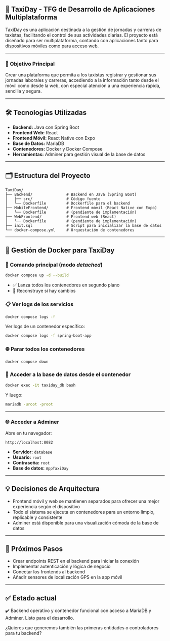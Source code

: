 ## 🚖 TaxiDay - TFG de Desarrollo de Aplicaciones Multiplataforma

TaxiDay es una aplicación destinada a la gestión de jornadas y carreras de taxistas, facilitando el control de sus actividades diarias. El proyecto está diseñado para ser multiplataforma, contando con aplicaciones tanto para dispositivos móviles como para acceso web.

---

### 🌟 Objetivo Principal

Crear una plataforma que permita a los taxistas registrar y gestionar sus jornadas laborales y carreras, accediendo a la información tanto desde el móvil como desde la web, con especial atención a una experiencia rápida, sencilla y segura.

---

## 🛠️ Tecnologías Utilizadas

- **Backend:** Java con Spring Boot
- **Frontend Web:** React
- **Frontend Móvil:** React Native con Expo
- **Base de Datos:** MariaDB
- **Contenedores:** Docker y Docker Compose
- **Herramientas:** Adminer para gestión visual de la base de datos

---

## 🗂️ Estructura del Proyecto

```
TaxiDay/
├── Backend/               # Backend en Java (Spring Boot)
│   ├── src/               # Código fuente
│   └── Dockerfile         # Dockerfile para el backend
├── MobileFrontend/        # Frontend móvil (React Native con Expo)
│   └── Dockerfile         # (pendiente de implementación)
├── WebFrontend/           # Frontend web (React)
│   └── Dockerfile         # (pendiente de implementación)
├── init.sql               # Script para inicializar la base de datos
└── docker-compose.yml     # Orquestación de contenedores
```

---

## 🐳 Gestión de Docker para TaxiDay

### 🔄 Comando principal (modo *detached*)

```bash
docker compose up -d --build
```

- ✅ Lanza todos los contenedores en segundo plano
- 🔄 Reconstruye si hay cambios

### 📋 Ver logs de los servicios

```bash
docker compose logs -f
```

Ver logs de un contenedor específico:

```bash
docker compose logs -f spring-boot-app
```

### ⛔ Parar todos los contenedores

```bash
docker compose down
```

### 🐚 Acceder a la base de datos desde el contenedor

```bash
docker exec -it taxiday_db bash
```

Y luego:

```bash
mariadb -uroot -proot
```

---

### 🌐 Acceder a Adminer

Abre en tu navegador:

```text
http://localhost:8082
```

- **Servidor:** `database`
- **Usuario:** `root`
- **Contraseña:** `root`
- **Base de datos:** `AppTaxiDay`

---

## 💡 Decisiones de Arquitectura

- Frontend móvil y web se mantienen separados para ofrecer una mejor experiencia según el dispositivo
- Todo el sistema se ejecuta en contenedores para un entorno limpio, replicable y consistente
- Adminer está disponible para una visualización cómoda de la base de datos

---

## 🚧 Próximos Pasos

- Crear endpoints REST en el backend para iniciar la conexión
- Implementar autenticación y lógica de negocio
- Conectar los frontends al backend
- Añadir sensores de localización GPS en la app móvil

---

## ✅ Estado actual

✔️ Backend operativo y contenedor funcional con acceso a MariaDB y Adminer. Listo para el desarrollo.

¿Quieres que generemos también las primeras entidades o controladores para tu backend?

